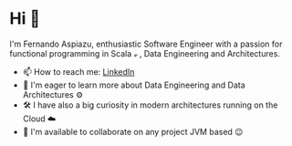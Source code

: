 # Hi 👋

I'm Fernando Aspiazu, enthusiastic Software Engineer with a passion for functional programming in Scala <a href="https://www.scala-lang.org/" rel="nofollow"><img alt="scala" width="10px" src="https://camo.githubusercontent.com/1ce319c4963550e676ce67c7d01131e2561cf784ad139f1b7dac87c4a4ee7324/68747470733a2f2f7777772e7363616c612d6c616e672e6f72672f7265736f75726365732f696d672f66726f6e74706167652f7363616c612d73706972616c2e706e67" data-canonical-src="https://www.scala-lang.org/resources/img/frontpage/scala-spiral.png" style="max-width: 100%;"></a>, Data Engineering and Architectures.

- 📫 How to reach me: [LinkedIn](https://www.linkedin.com/in/aspiazu/)
- 🌱 I'm eager to learn more about Data Engineering and Data Architectures ⚙️
- 🛠️ I have also a big curiosity in modern architectures running on the Cloud ☁️
- 💞️ I'm available to collaborate on any project JVM based 😉

<!---
fernaspiazu/fernaspiazu is a ✨ special ✨ repository because its `README.md` (this file) appears on your GitHub profile.
You can click the Preview link to take a look at your changes.
--->
